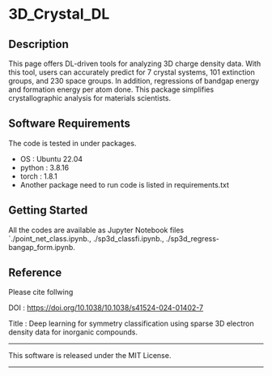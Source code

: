 # 3D_Crystal_DL

## Description

This page offers DL-driven tools for analyzing 3D charge density data. With this tool, users can accurately predict for 7 crystal systems, 101 extinction groups, and 230 space groups. In addition, regressions of bandgap energy and formation energy per atom done. This package simplifies crystallographic analysis for materials scientists.
 

## Software Requirements

The code is tested in under packages.

* OS : Ubuntu 22.04
* python : 3.8.16
* torch : 1.8.1
* Another package need to run code is listed in requirements.txt
## Getting Started
All the codes are available as Jupyter Notebook files  
`./point_net_class.ipynb., ./sp3d_classfi.ipynb., ./sp3d_regress-bangap_form.ipynb.

## Reference
Please cite follwing

DOI : https://doi.org/10.1038/10.1038/s41524-024-01402-7

Title : Deep learning for symmetry classification using sparse 3D electron density data for inorganic compounds.

***
This software is released under the MIT License.
***
